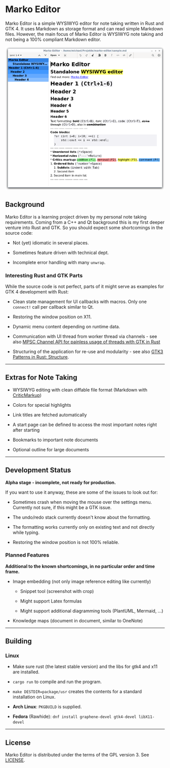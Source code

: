 # Marko Editor

Marko Editor is a simple WYSIWYG editor for note taking written in Rust and GTK 4. It uses Markdown as storage format and can read simple Markdown files. However, the main focus of Marko Editor is WYSIWYG note taking and not being a 100% compliant Markdown editor.

![Marko Editor in link edit mode screenshot](./doc/marko-editor-screenshot.png?raw=true "Marko Editor in link edit mode")

## Background

Marko Editor is a learning project driven by my personal note taking requirements. Coming from a C++ and Qt background this is my first deeper venture into Rust and GTK. So you should expect some shortcomings in the source code:

* Not (yet) idiomatic in several places.

* Sometimes feature driven with technical dept.

* Incomplete error handling with many ``unwrap``.

### Interesting Rust and GTK Parts

While the source code is not perfect, parts of it might serve as examples for GTK 4 development with Rust:

* Clean state management for UI callbacks with macros. Only one ``connect!`` call per callback similar to Qt.

* Restoring the window position on X11.

* Dynamic menu content depending on runtime data.

* Communication with UI thread from worker thread via channels - see also [MPSC Channel API for painless usage of threads with GTK in Rust](https://coaxion.net/blog/2019/02/mpsc-channel-api-for-painless-usage-of-threads-with-gtk-in-rust/)

* Structuring of the application for re-use and modularity - see also [GTK3 Patterns in Rust: Structure](https://blog.samwhited.com/2019/02/gtk3-patterns-in-rust-structure/).

--- ---- ----- ------- ----- ---- ---

## Extras for Note Taking

* WYSIWYG editing with clean diffable file format (Markdown with [CriticMarkup](http://criticmarkup.com/))

* Colors for special highlights

* Link titles are fetched automatically

* A start page can be defined to access the most important notes right after starting

* Bookmarks to important note documents

* Optional outline for large documents

--- ---- ----- ------- ----- ---- ---

## Development Status

**Alpha stage - incomplete, not ready for production.**

If you want to use it anyway, these are some of the issues to look out for:

* Sometimes crash when moving the mouse over the settings menu. Currently not sure, if this might be a GTK issue.

* The undo/redo stack currently doesn't know about the formatting.

* The formatting works currently only on existing text and not directly while typing.

* Restoring the window position is not 100% reliable.

### Planned Features

**Additional to the known shortcomings, in no particular order and time frame.**

* Image embedding (not only image reference editing like currently)

    * Snippet tool (screenshot with crop)

    * Might support Latex formulas

    * Might support additional diagramming tools (PlantUML, Mermaid, ...)

* Knowledge maps (document in document, similar to OneNote)

--- ---- ----- ------- ----- ---- ---

## Building

### Linux

* Make sure rust (the latest stable version) and the libs for gtk4 and x11 are installed.

* ``cargo run`` to compile and run the program.

* ``make DESTDIR=package/usr`` creates the contents for a standard installation on Linux.

* **Arch Linux**: ``PKGBUILD`` is supplied.

* **Fedora** (Rawhide): ``dnf install graphene-devel gtk4-devel libX11-devel``

--- ---- ----- ------- ----- ---- ---

## License

Marko Editor is distributed under the terms of the GPL version 3. See [LICENSE](LICENSE).
